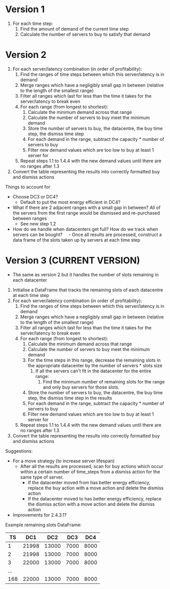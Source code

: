 # Version 1
1) For each time step:
	1) Find the amount of demand of the current time step
	2) Calculate the number of servers to buy to satisfy that demand

# Version 2
1) For each server/latency combination (in order of profitability):
	1) Find the ranges of time steps between which this server/latency is in demand
	2) Merge ranges which have a negligibly small gap in between (relative to the length of the smallest range)
	3) Filter all ranges which last for less than the time it takes for the server/latency to break even
	4) For each range (from longest to shortest):
		1) Calculate the minimum demand across that range
		2) Calculate the number of servers to buy meet the minimum demand
		3) Store the number of servers to buy, the datacentre, the buy time step, the dismiss time step
		4) For each demand in the range, subtract the capacity * number of servers to buy
		5) Filter new demand values which are too low to buy at least 1 server for
	5) Repeat steps 1.1 to 1.4.4 with the new demand values until there are no ranges after 1.3
2) Convert the table representing the results into correctly formatted buy and dismiss actions

Things to account for
- Choose DC3 or DC4?
	- Default to put the most energy efficient in DC4?
- What if there are 2 adjacent ranges with a small gap in between? All of the servers from the first range would be dismissed and re-purchased between ranges
	- See new step 1.2
- How do we handle when datacenters get full? How do we track when servers can be bought?
    - Once all results are processed, construct a data frame of the slots taken up by servers at each time step


# Version 3 (CURRENT VERSION)
- The same as version 2 but it handles the number of slots remaining in each datacenter

1) Initialise a DataFrame that tracks the remaining slots of each datacentre at each time step
2) For each server/latency combination (in order of profitability):
	1) Find the ranges of time steps between which this server/latency is in demand
	2) Merge ranges which have a negligibly small gap in between (relative to the length of the smallest range)
	3) Filter all ranges which last for less than the time it takes for the server/latency to break even
	4) For each range (from longest to shortest):
		1) Calculate the minimum demand across that range
		2) Calculate the number of servers to buy meet the minimum demand
		3) For the time steps in this range, decrease the remaining slots in the appropriate datacenter by the number of servers * slots size
			1) If all the servers can't fit in the datacenter for the entire range:
				1) Find the minimum number of remaining slots for the range and only buy servers for those slots.
		4) Store the number of servers to buy, the datacentre, the buy time step, the dismiss time step in the results
		5) For each demand in the range, subtract the capacity * number of servers to buy
		6) Filter new demand values which are too low to buy at least 1 server for
	5) Repeat steps 1.1 to 1.4.4 with the new demand values until there are no ranges after 1.3
3) Convert the table representing the results into correctly formatted buy and dismiss actions


Suggestions:
- For a move strategy (to increase server lifespan)
	- After all the results are processed, scan for buy actions which occur within a certain number of time_steps from a dismiss action for the same type of server.
		- If the datacenter moved from has better energy efficiency, replace the buy action with a move action and delete the dismiss action
		- If the datacenter moved to has better energy efficiency, replace the dismiss action with a move action and delete the dismiss action
- Improvements for 2.4.3.1?



Example remaining slots DataFrame:

| TS  | DC1   | DC2   | DC3  | DC4  |
| --- | ----- | ----- | ---- | ---- |
| 1   | 21998 | 13000 | 7000 | 8000 |
| 2   | 21998 | 13000 | 7000 | 8000 |
| 3   | 22000 | 13000 | 7000 | 8000 |
| ... |       |       |      |      |
| 168 | 22000 | 13000 | 7000 | 8000 |
